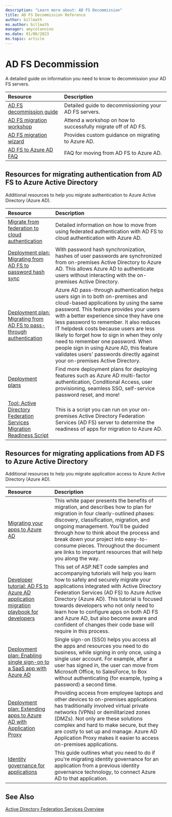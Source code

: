 ```yaml
---
description: "Learn more about: AD FS Decommission"
title: AD FS Decommission Reference
author: billmath
ms.author: billmath
manager: amycolannino
ms.date: 01/06/2023
ms.topic: article
---
```

# AD FS Decommission

A detailed guide on information you need to know to decommission your AD FS servers.

| Resource  | Description  |
|:-----------|:-------------|
|[AD FS decommission guide](../ad-fs/decommission/adfs-decommission-guide.md)|Detailed guide to decommissioning your AD FS servers.|
|[AD FS migration workshop](https://aka.ms/adfs2azureadworkshop)|Attend a workshop on how to successfully migrate off of AD FS.|
|[AD FS migration wizard](https://aka.ms/ADFS2AAD/Guide)|Provides custom guidance on migrating to Azure AD.|
|[AD FS to Azure AD FAQ](../ad-fs/decommission/ad-fs-to-azure-ad-faq.md)|FAQ for moving from AD FS to Azure AD.|

## Resources for migrating authentication from AD FS to Azure Active Directory

Additional resources to help you migrate authentication to Azure Active Directory (Azure AD).

| Resource  | Description  |
|:-----------|:-------------|
| [Migrate from federation to cloud authentication](/azure/active-directory/hybrid/migrate-from-federation-to-cloud-authentication)|Detailed information on how to move from using federated authentication with AD FS to cloud authentication with Azure AD.|
| [Deployment plan: Migrating from AD FS to password hash sync](https://aka.ms/ADFSTOPHSDPDownload) | With password hash synchronization, hashes of user passwords are synchronized from on-premises Active Directory to Azure AD. This allows Azure AD to authenticate users without interacting with the on-premises Active Directory.|
| [Deployment plan: Migrating from AD FS to pass-through authentication](https://aka.ms/ADFSTOPTADPDownload)|Azure AD pass-through authentication helps users sign in to both on-premises and cloud-based applications by using the same password. This feature provides your users with a better experience since they have one less password to remember. It also reduces IT helpdesk costs because users are less likely to forget how to sign in when they only need to remember one password. When people sign in using Azure AD, this feature validates users' passwords directly against your on-premises Active Directory.|
| [Deployment plans](/azure/active-directory/fundamentals/active-directory-deployment-plans) | Find more deployment plans for deploying features such as Azure AD multi-factor authentication, Conditional Access, user provisioning, seamless SSO, self-service password reset, and more! 
| [Tool: Active Directory Federation Services Migration Readiness Script](https://aka.ms/migrateapps/adfstools) | This is a script you can run on your on-premises Active Directory Federation Services (AD FS) server to determine the readiness of apps for migration to Azure AD.|
## Resources for migrating applications from AD FS to Azure Active Directory

Additional resources to help you migrate application access to Azure Active Directory (Azure AD).

| Resource  | Description  |
|:-----------|:-------------|
|[Migrating your apps to Azure AD](https://aka.ms/migrateapps/whitepaper) | This white paper presents the benefits of migration, and describes how to plan for migration in four clearly-outlined phases: discovery, classification, migration, and ongoing management. You’ll be guided through how to think about the process and break down your project into easy-to-consume pieces. Throughout the document are links to important resources that will help you along the way. |
|[Developer tutorial: AD FS to Azure AD application migration playbook for developers](https://aka.ms/adfsplaybook) | This set of ASP.NET code samples and accompanying tutorials will help you learn how to safely and securely migrate your applications integrated with Active Directory Federation Services (AD FS) to Azure Active Directory (Azure AD). This tutorial is focused towards developers who not only need to learn how to configure apps on both AD FS and Azure AD, but also become aware and confident of changes their code base will require in this process.|
| [Deployment plan: Enabling single sign-on to a SaaS app with Azure AD](https://aka.ms/SSODPDownload) | Single sign-on (SSO) helps you access all the apps and resources you need to do business, while signing in only once, using a single user account. For example, after a user has signed in, the user can move from Microsoft Office, to SalesForce, to Box without authenticating (for example, typing a password) a second time.
| [Deployment plan: Extending apps to Azure AD with Application Proxy](https://aka.ms/AppProxyDPDownload)| Providing access from employee laptops and other devices to on-premises applications has traditionally involved virtual private networks (VPNs) or demilitarized zones (DMZs). Not only are these solutions complex and hard to make secure, but they are costly to set up and manage. Azure AD Application Proxy makes it easier to access on-premises applications. |
| [Identity governance for applications](/azure/active-directory/governance/identity-governance-applications-prepare)| This guide outlines what you need to do if you're migrating identity governance for an application from a previous identity governance technology, to connect Azure AD to that application.|


















## See Also

[Active Directory Federation Services Overview](./ad-fs-overview.md)
